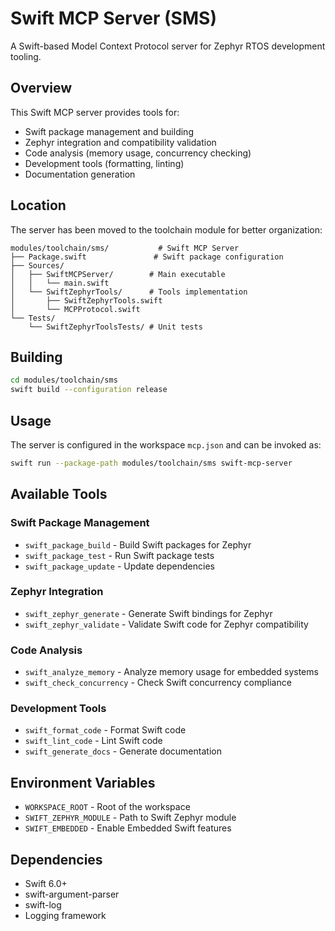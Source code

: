 # Swift MCP Server (SMS)

A Swift-based Model Context Protocol server for Zephyr RTOS development tooling.

## Overview

This Swift MCP server provides tools for:
- Swift package management and building
- Zephyr integration and compatibility validation
- Code analysis (memory usage, concurrency checking)
- Development tools (formatting, linting)
- Documentation generation

## Location

The server has been moved to the toolchain module for better organization:
```
modules/toolchain/sms/           # Swift MCP Server
├── Package.swift               # Swift package configuration
├── Sources/
│   ├── SwiftMCPServer/        # Main executable
│   │   └── main.swift
│   └── SwiftZephyrTools/      # Tools implementation
│       ├── SwiftZephyrTools.swift
│       └── MCPProtocol.swift
└── Tests/
    └── SwiftZephyrToolsTests/ # Unit tests
```

## Building

```bash
cd modules/toolchain/sms
swift build --configuration release
```

## Usage

The server is configured in the workspace `mcp.json` and can be invoked as:

```bash
swift run --package-path modules/toolchain/sms swift-mcp-server
```

## Available Tools

### Swift Package Management
- `swift_package_build` - Build Swift packages for Zephyr
- `swift_package_test` - Run Swift package tests
- `swift_package_update` - Update dependencies

### Zephyr Integration
- `swift_zephyr_generate` - Generate Swift bindings for Zephyr
- `swift_zephyr_validate` - Validate Swift code for Zephyr compatibility

### Code Analysis
- `swift_analyze_memory` - Analyze memory usage for embedded systems
- `swift_check_concurrency` - Check Swift concurrency compliance

### Development Tools
- `swift_format_code` - Format Swift code
- `swift_lint_code` - Lint Swift code
- `swift_generate_docs` - Generate documentation

## Environment Variables

- `WORKSPACE_ROOT` - Root of the workspace
- `SWIFT_ZEPHYR_MODULE` - Path to Swift Zephyr module
- `SWIFT_EMBEDDED` - Enable Embedded Swift features

## Dependencies

- Swift 6.0+
- swift-argument-parser
- swift-log
- Logging framework
